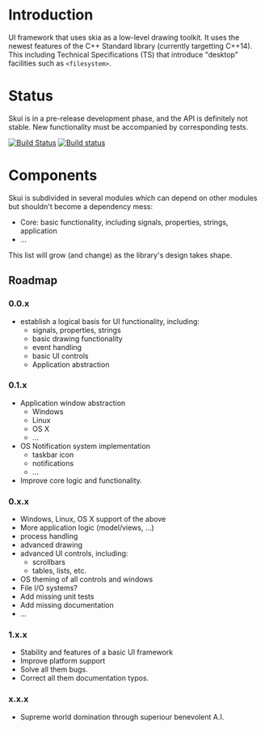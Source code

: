 # Introduction

UI framework that uses skia as a low-level drawing toolkit.
It uses the newest features of the C++ Standard library (currently targetting C++14).
This including Technical Specifications (TS) that introduce "desktop" facilities such as `<filesystem>`.

# Status

Skui is in a pre-release development phase, and the API is definitely not stable.
New functionality must be accompanied by corresponding tests.

[![Build Status](https://travis-ci.org/rubenvb/skui.svg?branch=master)](https://travis-ci.org/rubenvb/skui)
[![Build status](https://ci.appveyor.com/api/projects/status/s9t7o9k8u0p15e0x?svg=true)](https://ci.appveyor.com/project/RubenVanBoxem/skui)


# Components

Skui is subdivided in several modules which can depend on other modules but shouldn't become a dependency mess:

 * Core: basic functionality, including signals, properties, strings, application
 * ...

This list will grow (and change) as the library's design takes shape.

## Roadmap


### 0.0.x

 * establish a logical basis for UI functionality, including:
   * signals, properties, strings
   * basic drawing functionality
   * event handling
   * basic UI controls
   * Application abstraction

### 0.1.x

 * Application window abstraction
   * Windows
   * Linux
   * OS X
   * ...
 * OS Notification system implementation
   * taskbar icon
   * notifications
   * ...
 * Improve core logic and functionality.

### 0.x.x

 * Windows, Linux, OS X support of the above
 * More application logic (model/views, ...)
 * process handling
 * advanced drawing
 * advanced UI controls, including:
   * scrollbars
   * tables, lists, etc.
 * OS theming of all controls and windows
 * File I/O systems?
 * Add missing unit tests
 * Add missing documentation
 * ...

### 1.x.x

 * Stability and features of a basic UI framework
 * Improve platform support
 * Solve all them bugs.
 * Correct all them documentation typos.

### x.x.x

 * Supreme world domination through superiour benevolent A.I.
